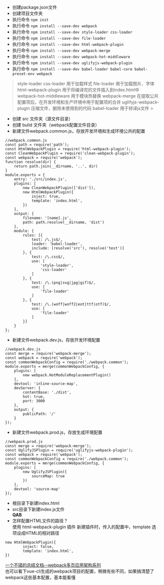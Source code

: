 
+ 创建package.json文件
+ 创建项目文件夹
+ 执行命令 `npm init`
+ 执行命令 `npm install --save-dev webpack`
+ 执行命令 `npm install --save-dev style-loader css-loader`
+ 执行命令 `npm install --save-dev file-loader`
+ 执行命令 `npm install --save-dev html-webpack-plugin`
+ 执行命令 `npm install --save-dev webpack-merge`
+ 执行命令 `npm install --save-dev webpack-hot-middleware `
+ 执行命令 `npm install --save-dev uglifyjs-webpack-plugin `
+ 执行命令 `npm install --save-dev babel-loader babel-core babel-preset-env webpack`

> style-loader css-loader 用于加载样式
file-loader 用于加载图片、字体
html-webpack-plugin 用于将编译完的文件插入到index.html中
webpack-hot-middleware 用于模块热替换
webpack-merge 在提取公共配置项后，在开发环境和生产环境中用于配置项的合并
uglifyjs-webpack-plugin 压缩文件，删除未使用到的代码
babel-loader 用于转译js文件 > 

+ 创建 src 文件夹（源文件目录）
+ 创建 bulid 文件夹（webpack配置文件目录）
+ 新建文件webpack.common.js，存放开发环境和生成环境公共的配置
<pre><code>//webpack.common.js
const path = require('path');
const HtmlWebpackPlugin = require('html-webpack-plugin');
const CleanWebpackPlugin = require('clean-webpack-plugin');
const webpack = require('webpack');
function resolve(dir) {
    return path.join(__dirname, '..', dir)
}
module.exports = {
    entry: './src/index.js',
    plugins: [
        new CleanWebpackPlugin(['dist']),
        new HtmlWebpackPlugin({
            inject: true,
            template: 'index.html',
        })
    ],
    output: {
        filename: '[name].js',
        path: path.resolve(__dirname, 'dist')
    },
    module: {
        rules: [{
            test: /\.js$/,
            loader: 'babel-loader',
            include: [resolve('src'), resolve('test')]
        }, {
            test: /\.css$/,
            use: [
                'style-loader',
                'css-loader'
            ]
        }, {
            test: /\.(png|svg|jpg|gif)$/,
            use: [
                'file-loader'
            ]
        }, {
            test: /\.(woff|woff2|eot|ttf|otf)$/,
            use: [
                'file-loader'
            ]
        }]
    }
};</code></pre>
+ 新建文件webpack.dev.js，存放开发环境配置
<pre><code>//webpack.dev.js
const merge = require('webpack-merge');
const webpack = require('webpack');
const commonWebpackConfig = require('./webpack.common');
module.exports = merge(commonWebpackConfig, {
    plugins: [
        new webpack.HotModuleReplacementPlugin()
    ],
    devtool: 'inline-source-map',
    devServer: {
        contentBase: './dist',
        hot: true,
        port: 3000
    },
    output: {
        publicPath: '/'
    }
});</code></pre>
+ 新建文件webpack.prod.js，存放生成环境配置
<pre><code>//webpack.prod.js
const merge = require('webpack-merge');
const UglifyJSPlugin = require('uglifyjs-webpack-plugin');
const webpack = require('webpack');
const commonWebpackConfig = require('./webpack.common');
module.exports = merge(commonWebpackConfig, {
    plugins: [
        new UglifyJSPlugin({
            sourceMap: true
        })
    ],
    devtool: 'source-map'
});</code></pre>
+ 根目录下新建index.html
+ src目录下新建index.js文件<br/>
**QAB**
+ 怎样配置HTML文件的路径？<br/>
使用 html-webpack-plugin 插件
新建插件时，传入的配置中，template 选项设成HTML的相对路径
<pre><code>new HtmlWebpackPlugin({
        inject: false,
        template: 'index.html',
})</code></pre>

[一个不错的总结文档--webpack多页应用架构系列]( https://segmentfault.com/a/1190000006863968)<br/>
也可以看下vue-cli生成的webpack项目的配置，稍微有些不同，如果搞清楚了webpack这些基本配置，基本能看懂
